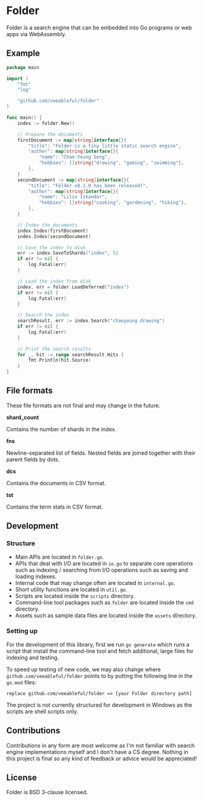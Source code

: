 # Folder

Folder is a search engine that can be embedded into Go programs or web apps via WebAssembly.

## Example

```go
package main

import (
	"fmt"
	"log"

	"github.com/veeableful/folder"
)

func main() {
	index := folder.New()

	// Prepare the documents
	firstDocument := map[string]interface{}{
		"title": "Folder is a tiny little static search engine",
		"author": map[string]interface{}{
			"name": "Chae-Young Song",
			"hobbies": []string{"drawing", "gaming", "swimming"},
		},
	}
	secondDocument := map[string]interface{}{
		"title": "Folder v0.1.0 has been released!",
		"author": map[string]interface{}{
			"name": "Lilis Iskandar",
			"hobbies": []string{"cooking", "gardening", "hiking"},
		},
	}

	// Index the documents
	index.Index(firstDocument)
	index.Index(secondDocument)

	// Save the index to disk
	err := index.SaveToShards("index", 5)
	if err != nil {
		log.Fatal(err)
	}

	// Load the index from disk
	index, err = folder.LoadDeferred("index")
	if err != nil {
		log.Fatal(err)
	}

	// Search the index
	searchResult, err := index.Search("chaeyoung drawing")
	if err != nil {
		log.Fatal(err)
	}

	// Print the search results
	for _, hit := range searchResult.Hits {
		fmt.Println(hit.Source)
	}
}
```

## File formats

These file formats are not final and may change in the future.

**shard_count**

Contains the number of shards in the index.

**fns**

Newline-separated list of fields. Nested fields are joined together with their parent fields by dots.

**dcs**

Contains the documents in CSV format.

**tst**

Contains the term stats in CSV format.

## Development

### Structure

+ Main APIs are located in `folder.go`.
+ APIs that deal with I/O are located in `io.go` to separate core operations such as indexing / searching from I/O operations such as saving and loading indexes.
+ Internal code that may change often are located in `internal.go`.
+ Short utility functions are located in `util.go`.
+ Scripts are located inside the `scripts` directory.
+ Command-line tool packages such as `folder` are located inside the `cmd` directory.
+ Assets such as sample data files are located inside the `assets` directory.

### Setting up

For the development of this library, first we run `go generate` which runs a script that install the command-line tool and fetch additional, large files for indexing and testing.

To speed up testing of new code, we may also change where `github.com/veeableful/folder` points to by putting the following line in the `go.mod` files:
```
replace github.com/veeableful/folder => [your Folder directory path]
```

The project is not currently structured for development in Windows as the scripts are shell scripts only.

## Contributions

Contributions in any form are most welcome as I'm not familiar with search engine implementations myself and I don't have a CS degree. Nothing in this project is final so any kind of feedback or advice would be appreciated!

## License

Folder is BSD 3-clause licensed.